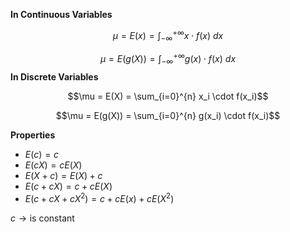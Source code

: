 **In Continuous Variables**

$$\mu = E(x) = \int_{-\infty}^{+\infty} x \cdot f(x) \ dx$$

$$\mu = E(g(X)) = \int_{-\infty}^{+\infty} g(x) \cdot f(x) \ dx$$
**In Discrete Variables**

$$\mu = E(X) = \sum_{i=0}^{n} x_i \cdot f(x_i)$$                          

$$\mu = E(g(X)) = \sum_{i=0}^{n} g(x_i) \cdot f(x_i)$$

**Properties**
- $E(c) = c$
- $E(cX) = cE(X)$
- $E(X + c) = E(X) + c$
- $E(c + cX) = c + cE(X)$
- $E(c + cX + cX^2) = c + cE(x) + cE(X^2)$

$c \rightarrow \text{is constant}$ 
